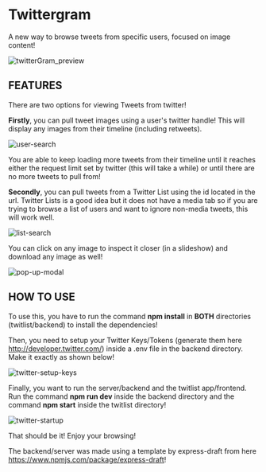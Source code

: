 # Twittergram
A new way to browse tweets from specific users, focused on image content! 

![twitterGram_preview](https://user-images.githubusercontent.com/39749288/213898289-9ab355b0-0c03-4ba4-9222-cdc7eb1c1f45.png)

<h2>FEATURES</h2>

There are two options for viewing Tweets from twitter!

<b>Firstly</b>, you can pull tweet images using a user's twitter handle! This will display any images from their timeline (including retweets).

![user-search](https://user-images.githubusercontent.com/39749288/213898461-0d90430e-5ac8-4252-89a3-efc50e3ea39c.gif)

You are able to keep loading more tweets from their timeline until it reaches either the request limit set by twitter (this will take a while) or until there are no more tweets to pull from!

<b>Secondly</b>, you can pull tweets from a Twitter List using the id located in the url. Twitter Lists is a good idea but it does not have a media tab so if you are trying to browse a list of users and want to ignore non-media tweets, this will work well.

![list-search](https://user-images.githubusercontent.com/39749288/213898961-90fbbf5a-99e7-4198-b690-b65e52de661d.gif)

You can click on any image to inspect it closer (in a slideshow) and download any image as well!

![pop-up-modal](https://user-images.githubusercontent.com/39749288/213899771-068fec5f-6067-47ce-9fb2-2211de0730c9.gif)


<h2>HOW TO USE</h2>

To use this, you have to run the command  <b>npm install</b> in <b>BOTH</b> directories (twitlist/backend) to install the dependencies!

Then, you need to setup your Twitter Keys/Tokens (generate them here http://developer.twitter.com/) inside a .env file in the backend directory. Make it exactly as shown below!

![twitter-setup-keys](https://user-images.githubusercontent.com/39749288/213900842-89156d40-ade1-410f-a621-a992067699be.gif)

Finally, you want to run the server/backend and the twitlist app/frontend. Run the command <b>npm run dev</b> inside the backend directory and the command <b>npm start</b> inside the twitlist directory!

![twitter-startup](https://user-images.githubusercontent.com/39749288/213901320-a176eb95-9dd5-431b-8fce-77061489e58a.gif)

That should be it! Enjoy your browsing!

The backend/server was made using a template by express-draft from here https://www.npmjs.com/package/express-draft!
